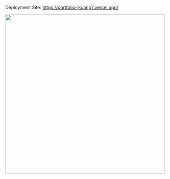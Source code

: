 Deployment Site: https://portfolio-jkuang7.vercel.app/


<img src="https://user-images.githubusercontent.com/52064138/230816757-b6ae8084-aa48-4900-8708-c2a3ed8661fd.png" width="500" />
